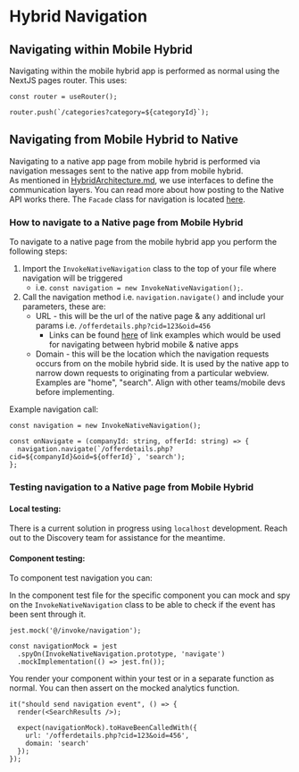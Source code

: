 # Hybrid Navigation

## Navigating within Mobile Hybrid
Navigating within the mobile hybrid app is performed as normal using the NextJS pages router. This uses:

```tsx
const router = useRouter();

router.push(`/categories?category=${categoryId}`);
```

## Navigating from Mobile Hybrid to Native
Navigating to a native app page from mobile hybrid is performed via navigation messages sent to the native app from mobile hybrid.  
As mentioned in [HybridArchitecture.md](HybridArchitecture.md), we use interfaces to define the communication layers. You can read more about how posting to the Native API works there.
The `Facade` class for navigation is located [here](../src/invoke/navigation.ts).

### How to navigate to a Native page from Mobile Hybrid
To navigate to a native page from the mobile hybrid app you perform the following steps:

1. Import the `InvokeNativeNavigation` class to the top of your file where navigation will be triggered 
   - i.e. `const navigation = new InvokeNativeNavigation();`.
2. Call the navigation method i.e. `navigation.navigate()` and include your parameters, these are:
   - URL - this will be the url of the native page & any additional url params i.e. `/offerdetails.php?cid=123&oid=456`
     - Links can be found [here](https://bluelightcard.atlassian.net/wiki/spaces/BTB/pages/2039152671/Deeplink+-+How+to+Braze+-+Examples+-+BLC+UK+and+DDS+and+BLC+Aus#Search) of link examples which would be used for navigating between hybrid mobile & native apps
   - Domain - this will be the location which the navigation requests occurs from on the mobile hybrid side. It is used by the native app to narrow down requests to originating from a particular webview. Examples are "home", "search". Align with other teams/mobile devs before implementing.

Example navigation call:

```tsx
const navigation = new InvokeNativeNavigation();

const onNavigate = (companyId: string, offerId: string) => {
  navigation.navigate(`/offerdetails.php?cid=${companyId}&oid=${offerId}`, 'search'); 
};
```

### Testing navigation to a Native page from Mobile Hybrid
#### Local testing:
There is a current solution in progress using `localhost` development.
Reach out to the Discovery team for assistance for the meantime.

#### Component testing:
To component test navigation you can:

In the component test file for the specific component you can mock and spy on the `InvokeNativeNavigation` class to be able to check if the event has been sent through it.

```tsx
jest.mock('@/invoke/navigation');

const navigationMock = jest
  .spyOn(InvokeNativeNavigation.prototype, 'navigate')
  .mockImplementation(() => jest.fn());
```

You render your component within your test or in a separate function as normal. You can then assert on the mocked analytics function.

```tsx
it("should send navigation event", () => {
  render(<SearchResults />);

  expect(navigationMock).toHaveBeenCalledWith({
    url: '/offerdetails.php?cid=123&oid=456',
    domain: 'search'
  });
});
```
